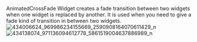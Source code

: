 AnimatedCrossFade Widget creates a fade transition between two widgets when one widget is replaced by another. It is used when you need to give a fade kind of transition in between two widgets.
![434006624_969986234155669_2590908164070611429_n](https://github.com/samro123/animationsFlutter/assets/103051880/00761c92-2258-4c7c-bcb5-6222e4129c12)
![434138074_971136094612778_5861519004637886989_n](https://github.com/samro123/animationsFlutter/assets/103051880/50faa258-9ed0-4b01-ae10-c0b9da42a500)

